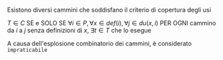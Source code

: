 Esistono diversi cammini che soddisfano il criterio di copertura degli usi

$T \in C$ SE e SOLO SE $\forall i \in P, \forall x \in def(i), \forall j \in du(x, i)$ PER OGNI cammino da $i$ a $j$ senza definizioni di $x$, $\exists t \in T$ che lo esegue

A causa dell'esplosione combinatorio dei cammini, è considerato `impraticabile`